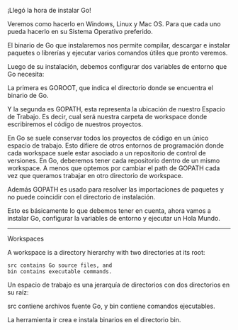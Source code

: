 ¡Llegó la hora de instalar Go!

Veremos como hacerlo en Windows, Linux y Mac OS. Para que cada uno pueda hacerlo en su Sistema Operativo preferido.

El binario de Go que instalaremos nos permite compilar, descargar e instalar paquetes o librerías y ejecutar varios comandos útiles que pronto veremos.

Luego de su instalación, debemos configurar dos variables de entorno que Go necesita:

La primera es GOROOT, que indica el directorio donde se encuentra el binario de Go.

Y la segunda es GOPATH, esta representa la ubicación de nuestro Espacio de Trabajo. Es decir, cual será nuestra carpeta de workspace donde escribiremos el código de nuestros proyectos.

En Go se suele conservar todos los proyectos de código en un único espacio de trabajo. Esto difiere de otros entornos de programación donde cada workspace suele estar asociado a un repositorio de control de versiones. En Go, deberemos tener cada repositorio dentro de un mismo workspace. A menos que optemos por cambiar el path de GOPATH cada vez que queramos trabajar en otro directorio de workspace.

Además GOPATH es usado para resolver las importaciones de paquetes y no puede coincidir con el directorio de instalación.


Esto es básicamente lo que debemos tener en cuenta, ahora vamos a instalar Go, configurar la variables de entorno y ejecutar un Hola Mundo.

---



Workspaces

A workspace is a directory hierarchy with two directories at its root:

    src contains Go source files, and
    bin contains executable commands. 

Un espacio de trabajo es una jerarquía de directorios con dos directorios en su raíz:

src contiene archivos fuente Go, y
bin contiene comandos ejecutables.

La herramienta ir crea e instala binarios en el directorio bin.